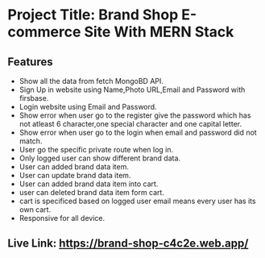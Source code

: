 # Project Title: Brand Shop E-commerce Site With MERN Stack


## Features

- Show all the data from fetch MongoBD API.
- Sign Up in website using Name,Photo URL,Email and Password with firsbase.
- Login website using Email and Password.
- Show error when user go to the register give the password which has not atleast 6 character,one special character and one capital letter.
- Show error when user go to the login when email and password  did not match.
- User go the specific private route when log in.
- Only logged user can show different brand data.
- User can added brand data item.
- User can update brand data item.
- User can added brand data item into cart.
- user can deleted brand data item form cart.
- cart is specificed based on logged user email means every user has its own cart.
- Responsive for all device.

## Live Link: https://brand-shop-c4c2e.web.app/